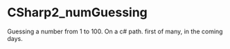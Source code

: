 # CSharp2_numGuessing
Guessing a number from 1 to 100. On a c# path. first of many, in the coming days.
